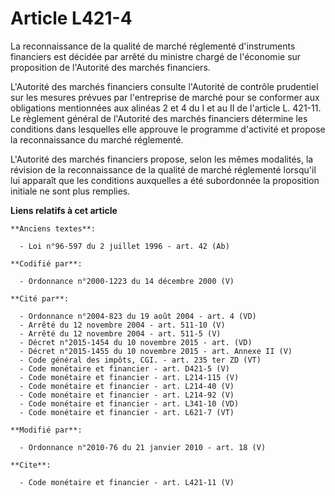 # Article L421-4

La reconnaissance de la qualité de marché réglementé d'instruments financiers est décidée par arrêté du ministre chargé de
l'économie sur proposition de l'Autorité des marchés financiers. 

L'Autorité des marchés financiers consulte l'Autorité de contrôle prudentiel sur les mesures prévues par l'entreprise de
marché pour se conformer aux obligations mentionnées aux alinéas 2 et 4 du I et au II de l'article L. 421-11. Le règlement
général de l'Autorité des marchés financiers détermine les conditions dans lesquelles elle approuve le programme d'activité
et propose la reconnaissance du marché réglementé. 

L'Autorité des marchés financiers propose, selon les mêmes modalités, la révision de la reconnaissance de la qualité de
marché réglementé lorsqu'il lui apparaît que les conditions auxquelles a été subordonnée la proposition initiale ne sont plus
remplies.

**Liens relatifs à cet article**

	**Anciens textes**:

	  - Loi n°96-597 du 2 juillet 1996 - art. 42 (Ab)

	**Codifié par**:

	  - Ordonnance n°2000-1223 du 14 décembre 2000 (V)

	**Cité par**:

	  - Ordonnance n°2004-823 du 19 août 2004 - art. 4 (VD)
	  - Arrêté du 12 novembre 2004 - art. 511-10 (V)
	  - Arrêté du 12 novembre 2004 - art. 511-5 (V)
	  - Décret n°2015-1454 du 10 novembre 2015 - art. (VD)
	  - Décret n°2015-1455 du 10 novembre 2015 - art. Annexe II (V)
	  - Code général des impôts, CGI. - art. 235 ter ZD (VT)
	  - Code monétaire et financier - art. D421-5 (V)
	  - Code monétaire et financier - art. L214-115 (V)
	  - Code monétaire et financier - art. L214-40 (V)
	  - Code monétaire et financier - art. L214-92 (V)
	  - Code monétaire et financier - art. L341-10 (VD)
	  - Code monétaire et financier - art. L621-7 (VT)

	**Modifié par**:

	  - Ordonnance n°2010-76 du 21 janvier 2010 - art. 18 (V)

	**Cite**:

	  - Code monétaire et financier - art. L421-11 (V)
